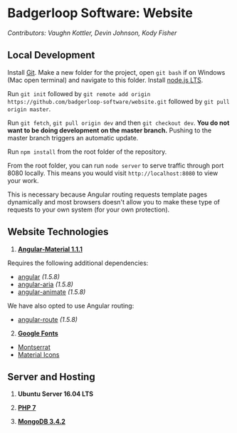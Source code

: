 # Badgerloop Software: Website

*Contributors: Vaughn Kottler, Devin Johnson, Kody Fisher*

## Local Development

Install [Git](https://git-scm.com/). Make a new folder for the project, open `git bash` if on Windows (Mac open terminal) and navigate to this folder. Install [node.js LTS](https://nodejs.org/en/).

Run `git init` followed by `git remote add origin https://github.com/badgerloop-software/website.git` followed by `git pull origin master`.

Run `git fetch`, `git pull origin dev` and then `git checkout dev`. **You do not want to be doing development on the master branch.** Pushing to the master branch triggers an automatic update.

Run `npm install` from the root folder of the repository.

From the root folder, you can run `node server` to serve traffic through port 8080 locally. This means you would visit `http://localhost:8080` to view your work.

This is necessary because Angular routing requests template pages dynamically and most browsers doesn't allow you to make these type of requests to your own system (for your own protection).

## Website Technologies

1. **[Angular-Material 1.1.1](https://material.angularjs.org/1.1.1/)**

Requires the following additional dependencies:

  * [angular](https://angularjs.org/) *(1.5.8)*
  * [angular-aria](https://docs.angularjs.org/api/ngAria) *(1.5.8)*
  * [angular-animate](https://docs.angularjs.org/api/ngAnimate) *(1.5.8)*

We have also opted to use Angular routing:

  * [angular-route](https://docs.angularjs.org/api/ngRoute) *(1.5.8)*

2. **[Google Fonts](https://fonts.google.com/)**

  * [Montserrat](https://fonts.google.com/specimen/Montserrat)
  * [Material Icons](https://material.io/icons/)

## Server and Hosting

1. **Ubuntu Server 16.04 LTS**

2. **[PHP 7](http://php.net/manual/en/intro-whatis.php)**

3. **[MongoDB 3.4.2](https://www.mongodb.com/)**
